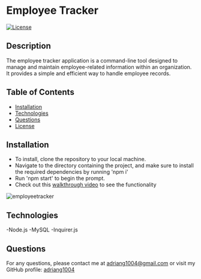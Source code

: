# Employee Tracker
[![License](https://img.shields.io/badge/License-MIT-yellow.svg)](https://opensource.org/licenses/MIT)

## Description
The employee tracker application is a command-line tool designed to manage and maintain employee-related information within an organization. It provides a simple and efficient way to handle employee records.

## Table of Contents
- [Installation](#installation)
- [Technologies](#technologies)
- [Questions](#questions)
- [License](#license)

## Installation
* To install, clone the repository to your local machine. 
* Navigate to the directory containing the project, and make sure to install the required dependencies by running 'npm i'
* Run 'npm start' to begin the prompt.
* Check out this [walkthrough video](https://drive.google.com/file/d/1ESagJIH2Rd_WkVQxkshpfjG7dFB5Xenn/view) to see the functionality

![employeetracker](https://github.com/adriang1004/Employee-Tracker/assets/144719329/363aac10-c8e7-44d6-96d5-86f9b6b5d3c2)

## Technologies
-Node.js
-MySQL
-Inquirer.js

## Questions
For any questions, please contact me at [adriang1004@gmail.com](mailto:adriang1004@gmail.com) or visit my GitHub profile: [adriang1004](https://github.com/adriang1004/)
